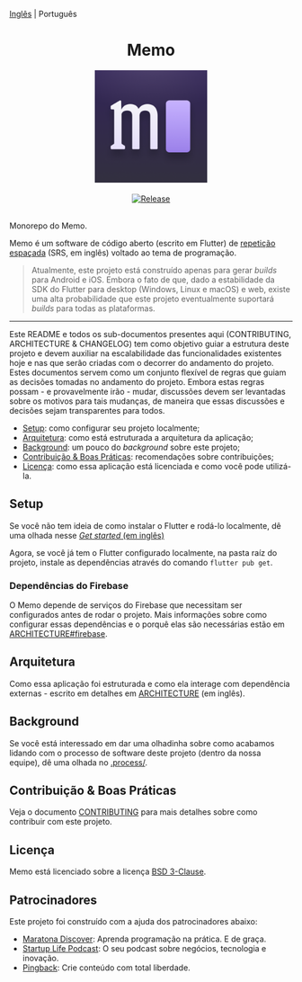 [Inglês](/README.md) | Português

<div align="center">
  <h1>Memo</h1>
  <img src="https://raw.githubusercontent.com/olmps/memo/master/assets/icon.png" alt="Memo Icon" width="200">
  <br>
  <br>
  <a href="https://github.com/olmps/memo/actions/workflows/release.yml">
    <img src="https://github.com/olmps/memo/actions/workflows/release.yml/badge.svg" alt="Release">
  </a>
  <br>
  <br>
</div>

Monorepo do Memo.

Memo é um software de código aberto (escrito em Flutter) de
[repetição espaçada](https://en.wikipedia.org/wiki/Spaced_repetition) (SRS, em inglês) voltado ao tema de programação.

> Atualmente, este projeto está construído apenas para gerar _builds_ para Android e iOS. Embora o fato de que, dado a
> estabilidade da SDK do Flutter para desktop (Windows, Linux e macOS) e web, existe uma alta probabilidade que este
> projeto eventualmente suportará _builds_ para todas as plataformas.

---

Este README e todos os sub-documentos presentes aqui (CONTRIBUTING, ARCHITECTURE & CHANGELOG) tem como objetivo guiar a
estrutura deste projeto e devem auxiliar na escalabilidade das funcionalidades existentes hoje e nas que serão criadas
com o decorrer do andamento do projeto. Estes documentos servem como um conjunto flexível de regras que guiam as
decisões tomadas no andamento do projeto. Embora estas regras possam - e provavelmente irão - mudar, discussões devem
ser levantadas sobre os motivos para tais mudanças, de maneira que essas discussões e decisões sejam transparentes para
todos.

- [Setup](#setup): como configurar seu projeto localmente;
- [Arquitetura](#arquitetura): como está estruturada a arquitetura da aplicação;
- [Background](#background): um pouco do _background_ sobre este projeto;
- [Contribuição & Boas Práticas](#contribuição--boas-práticas): recomendações sobre contribuições;
- [Licença](#licença): como essa aplicação está licenciada e como você pode utilizá-la.

## Setup

Se você não tem ideia de como instalar o Flutter e rodá-lo localmente, dê uma olhada nesse
[_Get started_ (em inglês)](https://flutter.dev/docs/get-started/install)

Agora, se você já tem o Flutter configurado localmente, na pasta raíz do projeto, instale as dependências através do
comando `flutter pub get`.

### Dependências do Firebase

O Memo depende de serviços do Firebase que necessitam ser configurados antes de rodar o projeto. Mais informações sobre
como configurar essas dependências e o porquê elas são necessárias estão em 
[ARCHITECTURE#firebase](ARCHITECTURE.md#firebase).

## Arquitetura

Como essa aplicação foi estruturada e como ela interage com dependência externas - escrito em detalhes em
[ARCHITECTURE](ARCHITECTURE.md) (em inglês).

## Background

Se você está interessado em dar uma olhadinha sobre como acabamos lidando com o processo de software deste projeto (dentro
da nossa equipe), dê uma olhada no [.process/](.process/README.md).

## Contribuição & Boas Práticas

Veja o documento [CONTRIBUTING](CONTRIBUTING.md) para mais detalhes sobre como contribuir com este projeto.

## Licença

Memo está licenciado sobre a licença [BSD 3-Clause](LICENSE).

## Patrocinadores

Este projeto foi construído com a ajuda dos patrocinadores abaixo:

- [Maratona Discover](https://bit.ly/lucas-montano-maratonadiscover): Aprenda programação na prática. E de graça.
- [Startup Life Podcast](https://bit.ly/lucas-montano-startup-life): O seu podcast sobre negócios, tecnologia e inovação.
- [Pingback](https://bit.ly/lucas-montano-pingback): Crie conteúdo com total liberdade.
